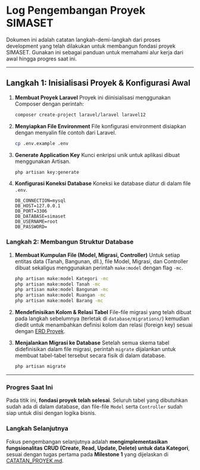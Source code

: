 # Log Pengembangan Proyek SIMASET

Dokumen ini adalah catatan langkah-demi-langkah dari proses development yang telah dilakukan untuk membangun fondasi proyek SIMASET. Gunakan ini sebagai panduan untuk memahami alur kerja dari awal hingga progres saat ini.

---

## Langkah 1: Inisialisasi Proyek & Konfigurasi Awal

1. **Membuat Proyek Laravel**
    Proyek ini diinisialisasi menggunakan Composer dengan perintah:

    ```bash
    composer create-project laravel/laravel laravel12
    ```

2. **Menyiapkan File Environment**
    File konfigurasi environment disiapkan dengan menyalin file contoh dari Laravel.

    ```bash
    cp .env.example .env
    ```

3. **Generate Application Key**
    Kunci enkripsi unik untuk aplikasi dibuat menggunakan Artisan.

    ```bash
    php artisan key:generate
    ```

4. **Konfigurasi Koneksi Database**
    Koneksi ke database diatur di dalam file `.env`.

    ```env
    DB_CONNECTION=mysql
    DB_HOST=127.0.0.1
    DB_PORT=3306
    DB_DATABASE=simaset
    DB_USERNAME=root
    DB_PASSWORD=
    ```

### Langkah 2: Membangun Struktur Database

1. **Membuat Kumpulan File (Model, Migrasi, Controller)**
    Untuk setiap entitas data (Tanah, Bangunan, dll.), file Model, Migrasi, dan Controller dibuat sekaligus menggunakan perintah `make:model` dengan flag `-mc`.

    ```bash
    php artisan make:model Kategori -mc
    php artisan make:model Tanah -mc
    php artisan make:model Bangunan -mc
    php artisan make:model Ruangan -mc
    php artisan make:model Barang -mc
    ```

2. **Mendefinisikan Kolom & Relasi Tabel**
    File-file migrasi yang telah dibuat pada langkah sebelumnya (terletak di `database/migrations/`) kemudian diedit untuk menambahkan definisi kolom dan relasi (foreign key) sesuai dengan [ERD Proyek](CATATAN_PROYEK.md).

3. **Menjalankan Migrasi ke Database**
    Setelah semua skema tabel didefinisikan dalam file migrasi, perintah `migrate` dijalankan untuk membuat tabel-tabel tersebut secara fisik di dalam database.

    ```bash
    php artisan migrate
    ```

---

### Progres Saat Ini

Pada titik ini, **fondasi proyek telah selesai**. Seluruh tabel yang dibutuhkan sudah ada di dalam database, dan file-file `Model` serta `Controller` sudah siap untuk diisi dengan logika bisnis.

### Langkah Selanjutnya

Fokus pengembangan selanjutnya adalah **mengimplementasikan fungsionalitas CRUD (Create, Read, Update, Delete) untuk data Kategori**, sesuai dengan tugas pertama pada **Milestone 1** yang dijelaskan di [CATATAN_PROYEK.md](CATATAN_PROYEK.md).
